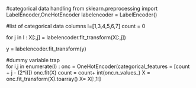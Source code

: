 #categorical data handling
from sklearn.preprocessing import LabelEncoder,OneHotEncoder
labelencoder = LabelEncoder()

#list of categorical data columns
l=[1,3,4,5,6,7]
count = 0

for j in l :
     X[:,j] = labelencoder.fit_transform(X[:,j])

y = labelencoder.fit_transform(y) 
     
#dummy variable trap    
for i,j in enumerate(l) :
    onc = OneHotEncoder(categorical_features = [count + j - (2*i)])
    onc.fit(X)
    count = count+ int(onc.n_values_)
    X = onc.fit_transform(X).toarray()
    X= X[:,1:]
    
